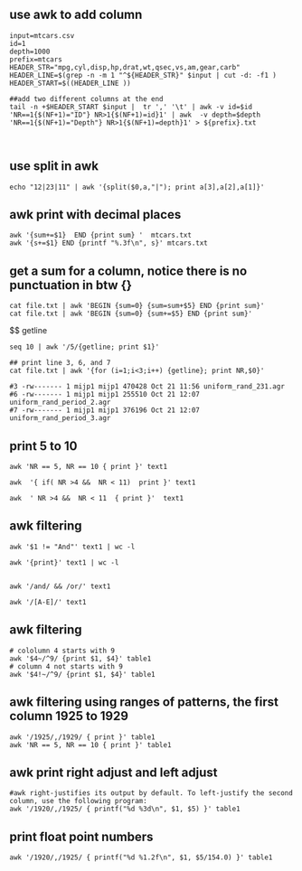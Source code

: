 
## use awk to add column
```
input=mtcars.csv
id=1
depth=1000
prefix=mtcars
HEADER_STR="mpg,cyl,disp,hp,drat,wt,qsec,vs,am,gear,carb"
HEADER_LINE=$(grep -n -m 1 "^${HEADER_STR}" $input | cut -d: -f1 )
HEADER_START=$((HEADER_LINE ))

##add two different columns at the end
tail -n +$HEADER_START $input |  tr ',' '\t' | awk -v id=$id 'NR==1{$(NF+1)="ID"} NR>1{$(NF+1)=id}1' | awk  -v depth=$depth 'NR==1{$(NF+1)="Depth"} NR>1{$(NF+1)=depth}1' > ${prefix}.txt



```


## use split in awk
```
echo "12|23|11" | awk '{split($0,a,"|"); print a[3],a[2],a[1]}'

```


## awk print with decimal places
```
awk '{sum+=$1}  END {print sum} '  mtcars.txt
awk '{s+=$1} END {printf "%.3f\n", s}' mtcars.txt
```


## get a sum for a column, notice there is no punctuation in btw {}
```
cat file.txt | awk 'BEGIN {sum=0} {sum=sum+$5} END {print sum}'
cat file.txt | awk 'BEGIN {sum=0} {sum+=$5} END {print sum}'
```

$$ getline
```
seq 10 | awk '/5/{getline; print $1}'

## print line 3, 6, and 7
cat file.txt | awk '{for (i=1;i<3;i++) {getline}; print NR,$0}'

#3 -rw------- 1 mijp1 mijp1 470428 Oct 21 11:56 uniform_rand_231.agr
#6 -rw------- 1 mijp1 mijp1 255510 Oct 21 12:07 uniform_rand_period_2.agr
#7 -rw------- 1 mijp1 mijp1 376196 Oct 21 12:07 uniform_rand_period_3.agr

```

## print 5 to 10
```
awk 'NR == 5, NR == 10 { print }' text1

awk  '{ if( NR >4 &&  NR < 11)  print }' text1

awk  ' NR >4 &&  NR < 11  { print }'  text1

```


## awk filtering
```
awk '$1 != "And"' text1 | wc -l

awk '{print}' text1 | wc -l


awk '/and/ && /or/' text1

awk '/[A-E]/' text1
```


## awk filtering
```
# cololumn 4 starts with 9
awk '$4~/^9/ {print $1, $4}' table1
# column 4 not starts with 9
awk '$4!~/^9/ {print $1, $4}' table1

```

## awk filtering using ranges of patterns, the first column 1925 to 1929
```
awk '/1925/,/1929/ { print }' table1
awk 'NR == 5, NR == 10 { print }' table1
```

## awk print right adjust and left adjust
```
#awk right-justifies its output by default. To left-justify the second column, use the following program:
awk '/1920/,/1925/ { printf("%d %3d\n", $1, $5) }' table1

```

## print float point numbers
```
awk '/1920/,/1925/ { printf("%d %1.2f\n", $1, $5/154.0) }' table1
```
